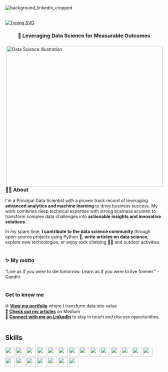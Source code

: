 ![background_linkedin_cropped](https://github.com/user-attachments/assets/f1873ecc-0796-480c-b0b6-93b21306f566)
<br />
<br />

[![Typing SVG](https://readme-typing-svg.demolab.com?font=Fira+Code&size=26&pause=1000&color=5BA8F7&center=true&width=1100&height=52&lines=%F0%9F%91%8B+Hi%2C+I'm+Philippe++%E2%80%94+welcome+to+my+profile)](https://git.io/typing-svg)



<h3 align="center">🎯 Leveraging Data Science for Measurable Outcomes</h3>

<div>
<img align="right" alt="Data Science Illustration" height="450" width="500" src="https://github.com/user-attachments/assets/f9e72b15-abcd-4e5a-b22e-000a1eeabdfb">


###  👨‍💻 About
I'm a Principal Data Scientist with a proven track record of leveraging **advanced analytics and machine learning** to drive business success. My work combines deep technical expertise with strong business acumen to transform complex data challenges into **actionable insights and innovative solutions**. 

In my spare time, **I contribute to the data science community** through open-source projects using Python 🐍, **write articles on data science**, explore new technologies, or enjoy rock climbing 🧗‍♂️ and outdoor activities.
<br />
<br />


### ✨ My motto
“Live as if you were to die tomorrow. Learn as if you were to live forever.” - Gandhi
<br />
<br />



### Get to know me
🌐 [**View my portfolio**](https://philippeostiguy.ai/) where I transform data into value  <br>
📝 [**Check out my articles**](https://ostiguyphilippe.medium.com/)  on Medium  <br>
🤝 [**Connect with me on LinkedIn**](https://www.linkedin.com/in/philippe-ostiguy/) to stay in touch and discuss opportunities.
<br />
<br />

## Skills

<img height=30 src="https://img.shields.io/badge/Python-3776AB?style=for-the-badge&logo=python&logoColor=white">
<img height=30 src="https://img.shields.io/badge/SQL-4479A1?style=for-the-badge&logo=mysql&logoColor=white">
<img height=30 src="https://img.shields.io/badge/Postgres-%23316192.svg?logo=postgresql&logoColor=white">
<img height=30 src="https://img.shields.io/badge/PyTorch-EE4C2C?style=for-the-badge&logo=pytorch&logoColor=white">
<img height=30 src="https://img.shields.io/badge/TensorFlow-FF6F00?style=for-the-badge&logo=tensorflow&logoColor=white">
<img height=30 src="https://img.shields.io/badge/scikit--learn-F7931E?style=for-the-badge&logo=scikit-learn&logoColor=white">
<img height=30 src="https://img.shields.io/badge/Pandas-150458?style=for-the-badge&logo=pandas&logoColor=white">
<img height=30 src="https://img.shields.io/badge/Apache%20Spark-FDEE21?style=flat-square&logo=apachespark&logoColor=black">
<img height=30 src="https://img.shields.io/badge/Hugging%20Face-FFD21E?logo=huggingface&logoColor=000">
<img height=30 src="https://img.shields.io/badge/GitHub-100000?style=for-the-badge&logo=github&logoColor=white">
<img height=30 src="https://img.shields.io/badge/Amazon_AWS-FF9900?style=for-the-badge&logo=amazonaws&logoColor=white">
<img height=30 src="https://img.shields.io/badge/Agile-0052CC?style=for-the-badge&logo=agile&logoColor=white">
<img height=30 src="https://img.shields.io/badge/Databricks-FF3621?style=for-the-badge&logo=databricks&logoColor=white">
<img height=30 src="https://img.shields.io/badge/Snowflake-29B5E8?style=for-the-badge&logo=snowflake&logoColor=white">
<img height=30 src="https://img.shields.io/badge/Jenkins-D24939?style=for-the-badge&logo=jenkins&logoColor=white">
<img height=30 src="https://img.shields.io/badge/Docker-2496ED?style=for-the-badge&logo=docker&logoColor=white">
<img height=30 src="https://img.shields.io/badge/terraform-%235835CC.svg?style=for-the-badge&logo=terraform&logoColor=whit">
<img height=30 src="https://img.shields.io/badge/Jira-0052CC?logo=jira&logoColor=fff">
<img height=30 src="https://img.shields.io/badge/Postman-FF6C37?style=for-the-badge&logo=postman&logoColor=white">
<img height=30 src="https://img.shields.io/badge/confluence-%23172BF4.svg?style=for-the-badge&logo=confluence&logoColor=white">
<img height=30 src="https://img.shields.io/badge/Linux-FCC624?style=for-the-badge&logo=linux&logoColor=black">
